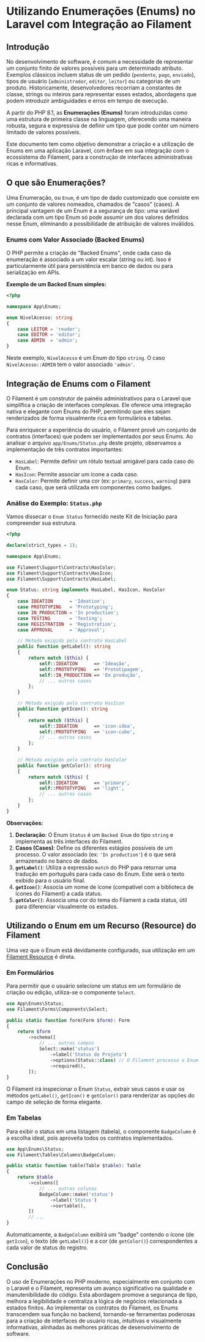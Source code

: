 # Utilizando Enumerações (Enums) no Laravel com Integração ao Filament

## Introdução

No desenvolvimento de software, é comum a necessidade de representar um conjunto finito de valores possíveis para um determinado atributo. Exemplos clássicos incluem status de um pedido (`pendente`, `pago`, `enviado`), tipos de usuário (`administrador`, `editor`, `leitor`) ou categorias de um produto. Historicamente, desenvolvedores recorriam a constantes de classe, strings ou inteiros para representar esses estados, abordagens que podem introduzir ambiguidades e erros em tempo de execução.

A partir do PHP 8.1, as **Enumerações (Enums)** foram introduzidas como uma estrutura de primeira classe na linguagem, oferecendo uma maneira robusta, segura e expressiva de definir um tipo que pode conter um número limitado de valores possíveis.

Este documento tem como objetivo demonstrar a criação e a utilização de Enums em uma aplicação Laravel, com ênfase em sua integração com o ecossistema do Filament, para a construção de interfaces administrativas ricas e informativas.

## O que são Enumerações?

Uma Enumeração, ou `Enum`, é um tipo de dado customizado que consiste em um conjunto de valores nomeados, chamados de "casos" (cases). A principal vantagem de um Enum é a segurança de tipo: uma variável declarada com um tipo Enum só pode assumir um dos valores definidos nesse Enum, eliminando a possibilidade de atribuição de valores inválidos.

### Enums com Valor Associado (Backed Enums)

O PHP permite a criação de "Backed Enums", onde cada caso da enumeração é associado a um valor escalar (string ou int). Isso é particularmente útil para persistência em banco de dados ou para serialização em APIs.

**Exemplo de um Backed Enum simples:**

```php
<?php

namespace App\Enums;

enum NivelAcesso: string
{
    case LEITOR = 'reader';
    case EDITOR = 'editor';
    case ADMIN  = 'admin';
}
```

Neste exemplo, `NivelAcesso` é um Enum do tipo `string`. O caso `NivelAcesso::ADMIN` tem o valor associado `'admin'`.

## Integração de Enums com o Filament

O Filament é um construtor de painéis administrativos para o Laravel que simplifica a criação de interfaces complexas. Ele oferece uma integração nativa e elegante com Enums do PHP, permitindo que eles sejam renderizados de forma visualmente rica em formulários e tabelas.

Para enriquecer a experiência do usuário, o Filament provê um conjunto de contratos (interfaces) que podem ser implementados por seus Enums. Ao analisar o arquivo `app/Enums/Status.php` deste projeto, observamos a implementação de três contratos importantes:

-   `HasLabel`: Permite definir um rótulo textual amigável para cada caso do Enum.
-   `HasIcon`: Permite associar um ícone a cada caso.
-   `HasColor`: Permite definir uma cor (ex: `primary`, `success`, `warning`) para cada caso, que será utilizada em componentes como badges.

### Análise do Exemplo: `Status.php`

Vamos dissecar o `Enum Status` fornecido neste Kit de Iniciação para compreender sua estrutura.

```php
<?php

declare(strict_types = 1);

namespace App\Enums;

use Filament\Support\Contracts\HasColor;
use Filament\Support\Contracts\HasIcon;
use Filament\Support\Contracts\HasLabel;

enum Status: string implements HasLabel, HasIcon, HasColor
{
    case IDEATION      = 'Ideation';
    case PROTOTYPING   = 'Prototyping';
    case IN_PRODUCTION = 'In production';
    case TESTING       = 'Testing';
    case REGISTRATION  = 'Registration';
    case APPROVAL      = 'Approval';

    // Método exigido pelo contrato HasLabel
    public function getLabel(): string
    {
        return match ($this) {
            self::IDEATION      => 'Ideação',
            self::PROTOTYPING   => 'Prototipagem',
            self::IN_PRODUCTION => 'Em produção',
            // ... outros casos
        };
    }

    // Método exigido pelo contrato HasIcon
    public function getIcon(): string
    {
        return match ($this) {
            self::IDEATION      => 'icon-idea',
            self::PROTOTYPING   => 'icon-cube',
            // ... outros casos
        };
    }

    // Método exigido pelo contrato HasColor
    public function getColor(): string
    {
        return match ($this) {
            self::IDEATION      => 'primary',
            self::PROTOTYPING   => 'light',
            // ... outros casos
        };
    }
}
```

**Observações:**

1.  **Declaração**: O Enum `Status` é um `Backed Enum` do tipo `string` e implementa as três interfaces do Filament.
2.  **Casos (Cases)**: Define os diferentes estágios possíveis de um processo. O valor associado (ex: `'In production'`) é o que será armazenado no banco de dados.
3.  **`getLabel()`**: Utiliza a expressão `match` do PHP para retornar uma tradução em português para cada caso do Enum. Este será o texto exibido para o usuário final.
4.  **`getIcon()`**: Associa um nome de ícone (compatível com a biblioteca de ícones do Filament) a cada status.
5.  **`getColor()`**: Associa uma cor do tema do Filament a cada status, útil para diferenciar visualmente os estados.

## Utilizando o Enum em um Recurso (Resource) do Filament

Uma vez que o Enum está devidamente configurado, sua utilização em um [Filament Resource](https://filamentphp.com/docs/3.x/resources/getting-started) é direta.

### Em Formulários

Para permitir que o usuário selecione um status em um formulário de criação ou edição, utiliza-se o componente `Select`.

```php
use App\Enums\Status;
use Filament\Forms\Components\Select;

public static function form(Form $form): Form
{
    return $form
        ->schema([
            // ... outros campos
            Select::make('status')
                ->label('Status do Projeto')
                ->options(Status::class) // O Filament processa o Enum automaticamente
                ->required(),
        ]);
}
```

O Filament irá inspecionar o Enum `Status`, extrair seus casos e usar os métodos `getLabel()`, `getIcon()` e `getColor()` para renderizar as opções do campo de seleção de forma elegante.

### Em Tabelas

Para exibir o status em uma listagem (tabela), o componente `BadgeColumn` é a escolha ideal, pois aproveita todos os contratos implementados.

```php
use App\Enums\Status;
use Filament\Tables\Columns\BadgeColumn;

public static function table(Table $table): Table
{
    return $table
        ->columns([
            // ... outras colunas
            BadgeColumn::make('status')
                ->label('Status')
                ->sortable(),
        ])
        // ...
}
```

Automaticamente, a `BadgeColumn` exibirá um "badge" contendo o ícone (de `getIcon`), o texto (de `getLabel()`) e a cor (de `getColor()`) correspondentes a cada valor de status do registro.

## Conclusão

O uso de Enumerações no PHP moderno, especialmente em conjunto com o Laravel e o Filament, representa um avanço significativo na qualidade e manutenibilidade do código. Esta abordagem promove a segurança de tipo, melhora a legibilidade e centraliza a lógica de negócios relacionada a estados finitos. Ao implementar os contratos do Filament, os Enums transcendem sua função no backend, tornando-se ferramentas poderosas para a criação de interfaces de usuário ricas, intuitivas e visualmente informativas, alinhadas às melhores práticas de desenvolvimento de software.
